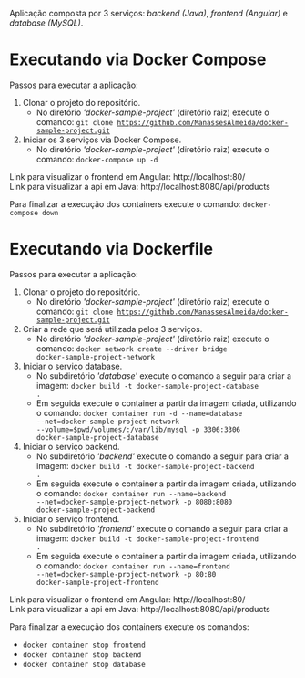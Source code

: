 Aplicação composta por 3 serviços: <i>backend (Java)</i>, <i>frontend (Angular)</i> e <i>database (MySQL)</i>.

# Executando via Docker Compose
Passos para executar a aplicação:

1. Clonar o projeto do repositório.
    - No diretório <i>'docker-sample-project'</i> (diretório raiz) execute o comando: <code>git clone https://github.com/ManassesAlmeida/docker-sample-project.git</code>
2. Iniciar os 3 serviços via Docker Compose.
    - No diretório <i>'docker-sample-project'</i> (diretório raiz) execute o comando: <code>docker-compose up -d</code>

Link para visualizar o frontend em Angular: http://localhost:80/ <br>
Link para visualizar a api em Java: http://localhost:8080/api/products <br>

Para finalizar a execução dos containers execute o comando: <code>docker-compose down</code>

# Executando via Dockerfile
Passos para executar a aplicação:

1. Clonar o projeto do repositório.
    - No diretório <i>'docker-sample-project'</i> (diretório raiz) execute o comando: <code>git clone https://github.com/ManassesAlmeida/docker-sample-project.git</code>
2. Criar a rede que será utilizada pelos 3 serviços.
    - No diretório <i>'docker-sample-project'</i> (diretório raiz) execute o comando: <code>docker network create --driver bridge docker-sample-project-network</code>
3. Iniciar o serviço database.
    - No subdiretório <i>'database'</i> execute o comando a seguir para criar a imagem: <code>docker build -t docker-sample-project-database .</code>
    - Em seguida execute o container a partir da imagem criada, utilizando o comando: <code>docker container run -d --name=database --net=docker-sample-project-network --volume=$pwd/volumes/:/var/lib/mysql -p 3306:3306 docker-sample-project-database</code>
4. Iniciar o serviço backend.
    - No subdiretório <i>'backend'</i> execute o comando a seguir para criar a imagem: <code>docker build -t docker-sample-project-backend .</code>
    - Em seguida execute o container a partir da imagem criada, utilizando o comando: <code>docker container run --name=backend --net=docker-sample-project-network -p 8080:8080 docker-sample-project-backend</code>
5. Iniciar o serviço frontend.
    - No subdiretório <i>'frontend'</i> execute o comando a seguir para criar a imagem: <code>docker build -t docker-sample-project-frontend .</code>
    - Em seguida execute o container a partir da imagem criada, utilizando o comando: <code>docker container run --name=frontend --net=docker-sample-project-network -p 80:80 docker-sample-project-frontend</code>

Link para visualizar o frontend em Angular: http://localhost:80/ <br>
Link para visualizar a api em Java: http://localhost:8080/api/products <br>

Para finalizar a execução dos containers execute os comandos: 
- <code>docker container stop frontend</code>
- <code>docker container stop backend</code>
- <code>docker container stop database</code>
